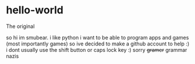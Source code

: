 # hello-world
The original

so hi im smubear.
i like python
i want to be able to program apps and games (most importantly games) so ive decided to make a github account to help :)
i dont usually use the shift button or caps lock key :)
sorry ~~gramer~~ grammar nazis
